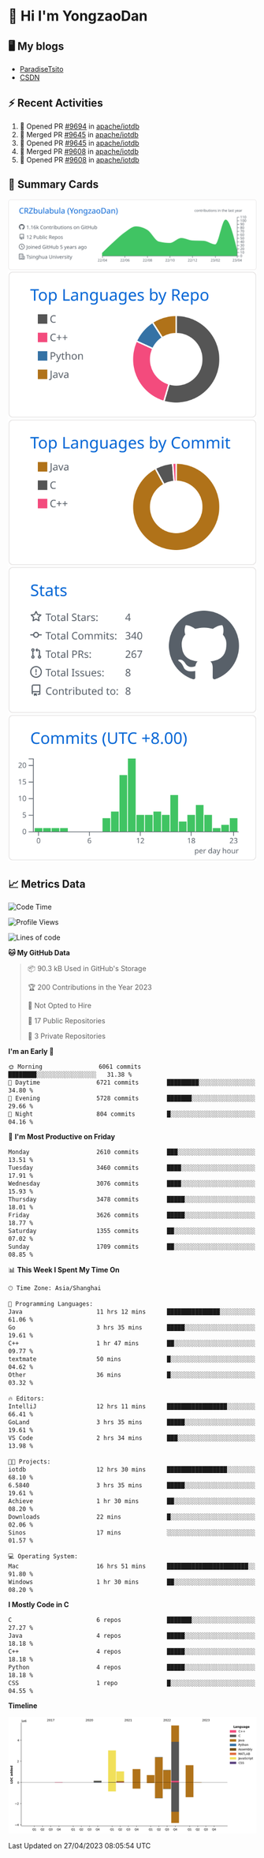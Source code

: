 # 👋 Hi I'm YongzaoDan

## 🖥 My blogs
  + [ParadiseTsito](https://www.paradisetsito.love/)
  + [CSDN](https://blog.csdn.net/CRZbulabula?type=blog)

## ⚡ Recent Activities
<!--START_SECTION:activity-->
1. 💪 Opened PR [#9694](https://github.com/apache/iotdb/pull/9694) in [apache/iotdb](https://github.com/apache/iotdb)
2. 🎉 Merged PR [#9645](https://github.com/apache/iotdb/pull/9645) in [apache/iotdb](https://github.com/apache/iotdb)
3. 💪 Opened PR [#9645](https://github.com/apache/iotdb/pull/9645) in [apache/iotdb](https://github.com/apache/iotdb)
4. 🎉 Merged PR [#9608](https://github.com/apache/iotdb/pull/9608) in [apache/iotdb](https://github.com/apache/iotdb)
5. 💪 Opened PR [#9608](https://github.com/apache/iotdb/pull/9608) in [apache/iotdb](https://github.com/apache/iotdb)
<!--END_SECTION:activity-->

## 🎑 Summary Cards

[![](https://raw.githubusercontent.com/CRZbulabula/CRZbulabula/main/profile-summary-card-output/github/0-profile-details.svg)](https://github.com/vn7n24fzkq/github-profile-summary-cards)
[![](https://raw.githubusercontent.com/CRZbulabula/CRZbulabula/main/profile-summary-card-output/github/1-repos-per-language.svg)](https://github.com/vn7n24fzkq/github-profile-summary-cards) [![](https://raw.githubusercontent.com/CRZbulabula/CRZbulabula/main/profile-summary-card-output/github/2-most-commit-language.svg)](https://github.com/vn7n24fzkq/github-profile-summary-cards)
[![](https://raw.githubusercontent.com/CRZbulabula/CRZbulabula/main/profile-summary-card-output/github/3-stats.svg)](https://github.com/vn7n24fzkq/github-profile-summary-cards) [![](https://raw.githubusercontent.com/CRZbulabula/CRZbulabula/main/profile-summary-card-output/github/4-productive-time.svg)](https://github.com/vn7n24fzkq/github-profile-summary-cards)

## 📈 Metrics Data

<!--START_SECTION:waka-->
![Code Time](http://img.shields.io/badge/Code%20Time-88%20hrs%2050%20mins-blue)

![Profile Views](http://img.shields.io/badge/Profile%20Views-0-blue)

![Lines of code](https://img.shields.io/badge/From%20Hello%20World%20I%27ve%20Written-16.7%20million%20lines%20of%20code-blue)

**🐱 My GitHub Data** 

> 📦 90.3 kB Used in GitHub's Storage 
 > 
> 🏆 200 Contributions in the Year 2023
 > 
> 🚫 Not Opted to Hire
 > 
> 📜 17 Public Repositories 
 > 
> 🔑 3 Private Repositories 
 > 
**I'm an Early 🐤** 

```text
🌞 Morning                6061 commits        ████████░░░░░░░░░░░░░░░░░   31.38 % 
🌆 Daytime                6721 commits        █████████░░░░░░░░░░░░░░░░   34.80 % 
🌃 Evening                5728 commits        ███████░░░░░░░░░░░░░░░░░░   29.66 % 
🌙 Night                  804 commits         █░░░░░░░░░░░░░░░░░░░░░░░░   04.16 % 
```
📅 **I'm Most Productive on Friday** 

```text
Monday                   2610 commits        ███░░░░░░░░░░░░░░░░░░░░░░   13.51 % 
Tuesday                  3460 commits        ████░░░░░░░░░░░░░░░░░░░░░   17.91 % 
Wednesday                3076 commits        ████░░░░░░░░░░░░░░░░░░░░░   15.93 % 
Thursday                 3478 commits        █████░░░░░░░░░░░░░░░░░░░░   18.01 % 
Friday                   3626 commits        █████░░░░░░░░░░░░░░░░░░░░   18.77 % 
Saturday                 1355 commits        ██░░░░░░░░░░░░░░░░░░░░░░░   07.02 % 
Sunday                   1709 commits        ██░░░░░░░░░░░░░░░░░░░░░░░   08.85 % 
```


📊 **This Week I Spent My Time On** 

```text
🕑︎ Time Zone: Asia/Shanghai

💬 Programming Languages: 
Java                     11 hrs 12 mins      ███████████████░░░░░░░░░░   61.06 % 
Go                       3 hrs 35 mins       █████░░░░░░░░░░░░░░░░░░░░   19.61 % 
C++                      1 hr 47 mins        ██░░░░░░░░░░░░░░░░░░░░░░░   09.77 % 
textmate                 50 mins             █░░░░░░░░░░░░░░░░░░░░░░░░   04.62 % 
Other                    36 mins             █░░░░░░░░░░░░░░░░░░░░░░░░   03.32 % 

🔥 Editors: 
IntelliJ                 12 hrs 11 mins      █████████████████░░░░░░░░   66.41 % 
GoLand                   3 hrs 35 mins       █████░░░░░░░░░░░░░░░░░░░░   19.61 % 
VS Code                  2 hrs 34 mins       ███░░░░░░░░░░░░░░░░░░░░░░   13.98 % 

🐱‍💻 Projects: 
iotdb                    12 hrs 30 mins      █████████████████░░░░░░░░   68.10 % 
6.5840                   3 hrs 35 mins       █████░░░░░░░░░░░░░░░░░░░░   19.61 % 
Achieve                  1 hr 30 mins        ██░░░░░░░░░░░░░░░░░░░░░░░   08.20 % 
Downloads                22 mins             █░░░░░░░░░░░░░░░░░░░░░░░░   02.06 % 
Sinos                    17 mins             ░░░░░░░░░░░░░░░░░░░░░░░░░   01.57 % 

💻 Operating System: 
Mac                      16 hrs 51 mins      ███████████████████████░░   91.80 % 
Windows                  1 hr 30 mins        ██░░░░░░░░░░░░░░░░░░░░░░░   08.20 % 
```

**I Mostly Code in C** 

```text
C                        6 repos             ███████░░░░░░░░░░░░░░░░░░   27.27 % 
Java                     4 repos             █████░░░░░░░░░░░░░░░░░░░░   18.18 % 
C++                      4 repos             █████░░░░░░░░░░░░░░░░░░░░   18.18 % 
Python                   4 repos             █████░░░░░░░░░░░░░░░░░░░░   18.18 % 
CSS                      1 repo              █░░░░░░░░░░░░░░░░░░░░░░░░   04.55 % 
```



**Timeline**

![Lines of Code chart](https://raw.githubusercontent.com/CRZbulabula/CRZbulabula/main/assets/bar_graph.png)


 Last Updated on 27/04/2023 08:05:54 UTC
<!--END_SECTION:waka-->

